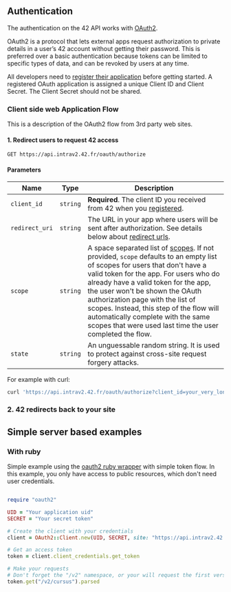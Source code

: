 ## Authentication

The authentication on the 42 API works with [OAuth2](http://oauth.net/2/).

OAuth2 is a protocol that lets external apps request authorization to private details in a user’s 42 account without getting their password. This is preferred over a basic authentication because tokens can be limited to specific types of data, and can be revoked by users at any time.

All developers need to [register their application](https://profile.intrav2.42.fr/oauth/applications/new) before getting started. A registered OAuth application is assigned a unique Client ID and Client Secret. The Client Secret should not be shared.

### Client side web Application Flow

This is a description of the OAuth2 flow from 3rd party web sites.

#### 1. Redirect users to request 42 access

`GET https://api.intrav2.42.fr/oauth/authorize`

#### Parameters

Name | Type | Description
-----|------|--------------
`client_id`|`string` | **Required**. The client ID you received from 42 when you [registered](https://profile.intrav2.42.fr/oauth/applications/new).
`redirect_uri`|`string` | The URL in your app where users will be sent after authorization. See details below about [redirect urls](#redirect-urls).
`scope`|`string` | A space separated list of [scopes](#scopes). If not provided, `scope` defaults to an empty list of scopes for users that don't have a valid token for the app. For users who do already have a valid token for the app, the user won't be shown the OAuth authorization page with the list of scopes. Instead, this step of the flow will automatically complete with the same scopes that were used last time the user completed the flow.
`state`|`string` | An unguessable random string. It is used to protect against cross-site request forgery attacks.


For example with curl:

```bash
curl 'https://api.intrav2.42.fr/oauth/authorize?client_id=your_very_long_client_id&redirect_uri=http%3A%2F%2Flocalhost%3A1919%2Fusers%2Fauth%2Fft%2Fcallback&response_type=code&scope=public&state=a_very_long_random_string_witchmust_be_unguessable'
```

### 2. 42 redirects back to your site

## Simple server based examples

### With ruby

Simple example using the [oauth2 ruby wrapper](https://github.com/intridea/oauth2) with simple token flow. In this example, you only have access to public resources, which don't need user credentials.

```ruby

require "oauth2"

UID = "Your application uid"
SECRET = "Your secret token"

# Create the client with your credentials
client = OAuth2::Client.new(UID, SECRET, site: "https://api.intrav2.42.fr")

# Get an access token
token = client.client_credentials.get_token

# Make your requests
# Don't forget the "/v2" namespace, or your will request the first version of the 42 API
token.get("/v2/cursus").parsed

```






    




    




    




    





